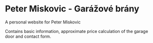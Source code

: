 # Peter Miskovic - Garážové brány
A personal website for Peter Miskovic

Contains basic information, approximate price calculation
of the garage door and contact form.